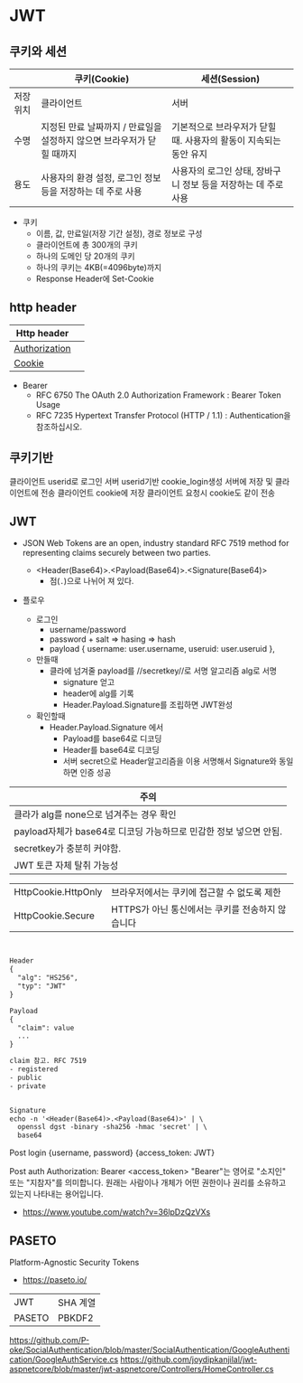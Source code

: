 # JWT


## 쿠키와 세션

|           | 쿠키(Cookie)                                                           | 세션(Session)                                                     |
| --------- | ---------------------------------------------------------------------- | ----------------------------------------------------------------- |
| 저장 위치 | 클라이언트                                                             | 서버                                                              |
| 수명      | 지정된 만료 날짜까지 / 만료일을 설정하지 않으면 브라우저가 닫힐 때까지 | 기본적으로 브라우저가 닫힐 때. 사용자의 활동이 지속되는 동안 유지 |
| 용도      | 사용자의 환경 설정, 로그인 정보 등을 저장하는 데 주로 사용             | 사용자의 로그인 상태, 장바구니 정보 등을 저장하는 데 주로 사용    |


- 쿠키
  - 이름, 값, 만료일(저장 기간 설정), 경로 정보로 구성
  - 클라이언트에 총 300개의 쿠키
  - 하나의 도메인 당 20개의 쿠키
  - 하나의 쿠키는 4KB(=4096byte)까지
  - Response Header에 Set-Cookie

## http header

| Http header                                                                              |     |
| ---------------------------------------------------------------------------------------- | --- |
| [Authorization](https://developer.mozilla.org/en-US/docs/Web/HTTP/Headers/Authorization) |     |
| [Cookie](https://developer.mozilla.org/en-US/docs/Web/HTTP/Headers/Cookie)               |     |

- Bearer
  - RFC 6750 The OAuth 2.0 Authorization Framework : Bearer Token Usage
  - RFC 7235 Hypertext Transfer Protocol (HTTP / 1.1) : Authentication을 참조하십시오.


## 쿠키기반

클라이언트 userid로 로그인
서버 userid기반 cookie_login생성 서버에 저장 및 클라이언트에 전송
클라이언트 cookie에 저장
클라이언트 요청시 cookie도 같이 전송



## JWT

- JSON Web Tokens are an open, industry standard RFC 7519 method for representing claims securely between two parties.
  - <Header(Base64)>.<Payload(Base64)>.<Signature(Base64)>
    - 점(`.`)으로 나뉘어 져 있다.

- 플로우
  - 로그인
    - username/password
    - password + salt => hasing => hash
    - payload { username: user.username, useruid: user.useruid },
  - 만들때
    - 클라에 넘겨줄 payload를 //secretkey//로 서명 알고리즘 alg로 서명
      - signature 얻고
      - header에 alg를 기록
      - Header.Payload.Signature를 조립하면 JWT완성
  - 확인할때
    - Header.Payload.Signature 에서
      - Payload를 base64로 디코딩
      - Header를 base64로 디코딩
      - 서버 secret으로 Header알고리즘을 이용 서명해서 Signature와 동일하면 인증 성공



| 주의                                                              |
| ----------------------------------------------------------------- |
| 클라가 alg를 none으로 넘겨주는 경우 확인                          |
| payload자체가 base64로 디코딩 가능하므로 민감한 정보 넣으면 안됨. |
| secretkey가 충분히 커야함.                                        |
| JWT 토큰 자체 탈취 가능성                                         |


|                     |                                                  |
| ------------------- | ------------------------------------------------ |
| HttpCookie.HttpOnly | 브라우저에서는 쿠키에 접근할 수 없도록 제한      |
| HttpCookie.Secure   | HTTPS가 아닌 통신에서는 쿠키를 전송하지 않습니다 |


``` txt


Header
{
  "alg": "HS256",
  "typ": "JWT"
}

Payload
{
  "claim": value
  ...
}

claim 참고. RFC 7519
- registered
- public
- private


Signature
echo -n '<Header(Base64)>.<Payload(Base64)>' | \
  openssl dgst -binary -sha256 -hmac 'secret' | \
  base64
```


Post login
{username, password}
{access_token: JWT}

Post auth
Authorization: Bearer <access_token>
"Bearer"는 영어로 "소지인" 또는 "지참자"를 의미합니다. 원래는 사람이나 개체가 어떤 권한이나 권리를 소유하고 있는지 나타내는 용어입니다.



- https://www.youtube.com/watch?v=36lpDzQzVXs



## PASETO

Platform-Agnostic Security Tokens

- <https://paseto.io/>

|        |          |
| ------ | -------- |
| JWT    | SHA 계열 |
| PASETO | PBKDF2   |



https://github.com/P-oke/SocialAuthentication/blob/master/SocialAuthentication/GoogleAuthentication/GoogleAuthService.cs
https://github.com/joydipkanjilal/jwt-aspnetcore/blob/master/jwt-aspnetcore/Controllers/HomeController.cs